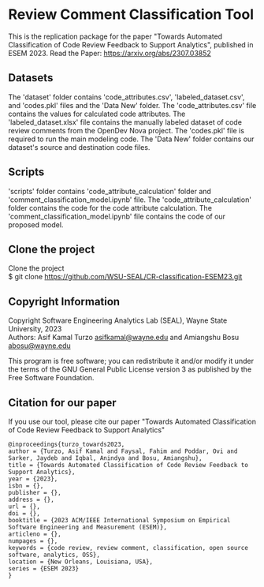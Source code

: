 # Review Comment Classification Tool
This is the replication package for the paper "Towards Automated Classification of Code Review Feedback to Support Analytics", published in ESEM 2023.
Read the Paper: https://arxiv.org/abs/2307.03852


## Datasets
The 'dataset' folder contains 'code_attributes.csv', 'labeled_dataset.csv', and 'codes.pkl' files and the 'Data New' folder. The 'code_attributes.csv' file contains the values for calculated code attributes. The 'labeled_dataset.xlsx' file contains the manually labeled dataset of code review comments from the OpenDev Nova project. The 'codes.pkl' file is required to run the main modeling code. The 'Data New' folder contains our dataset's source and destination code files.

## Scripts
'scripts' folder contains 'code_attribute_calculation' folder and 'comment_classification_model.ipynb' file. The 'code_attribute_calculation' folder contains the code for the code attribute calculation. The 'comment_classification_model.ipynb' file contains the code of our proposed model.

## Clone the project
Clone the project </br>
$ git clone https://github.com/WSU-SEAL/CR-classification-ESEM23.git

## Copyright Information
Copyright Software Engineering Analytics Lab (SEAL), Wayne State University, 2023 </br>
Authors: Asif Kamal Turzo <asifkamal@wayne.edu> and Amiangshu Bosu <abosu@wayne.edu> </br>

This program is free software; you can redistribute it and/or
modify it under the terms of the GNU General Public License
version 3 as published by the Free Software Foundation.

## Citation for our paper
If you use our tool, please cite our paper "Towards Automated Classification of Code Review Feedback to Support Analytics"
```
@inproceedings{turzo_towards2023,
author = {Turzo, Asif Kamal and Faysal, Fahim and Poddar, Ovi and Sarker, Jaydeb and Iqbal, Anindya and Bosu, Amiangshu},
title = {Towards Automated Classification of Code Review Feedback to Support Analytics},
year = {2023},
isbn = {},
publisher = {},
address = {},
url = {},
doi = {},
booktitle = {2023 ACM/IEEE International Symposium on Empirical Software Engineering and Measurement (ESEM)},
articleno = {},
numpages = {},
keywords = {code review, review comment, classification, open source software, analytics, OSS},
location = {New Orleans, Louisiana, USA},
series = {ESEM 2023}
}
```
